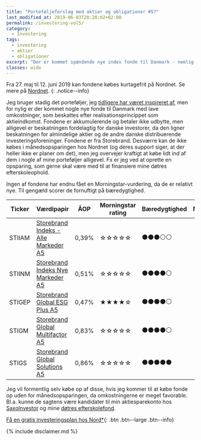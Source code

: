 ```yaml
---
title: "Porteføljeforslag med aktier og obligationer #5?"
last_modified_at: 2019-06-03T20:20:02+02:00
permalink: /investering-vol5/
category:
  - Investering
tags:
  - investering
  - aktier
  - obligationer
excerpt: "Der er kommet spændende nye index fonde til Danmark - nemlig fonde fra Storebrand, som kan handles helt ned til årlige omkostninger på 0,39%."
classes: wide
---
```


Fra 27. maj til 12. juni 2019 kan fondene købes kurtagefrit på Nordnet. Se mere på [Nordnet](https://www.nordnet.dk/kampagner/partner/storebrand.html).
{: .notice--info}


Jeg bruger stadig det porteføljer, jeg [tidligere har været inspireret af](/investering-vol5/), men for nylig er der kommet nogle nye fonde til Danmark med lave omkostninger, som beskattes efter realisationsprincippet som aktieindkomst. Fondene er akkumulerende og betaler ikke udbytte, men alligevel er beskatningen fordelagtig for danske investorer, da den ligner beskatningen for almindelige aktier og de andre danske distribuerende investeringsforeninger. Fondene er fra Storebrand. Desværre kan de ikke købes i månedsopsparingen hos Nordnet (og deres support siger, at der heller ikke er planer om det), men jeg overvejer kraftigt at købe lidt ind af dem i nogle af mine porteføljer alligevel. Fx er jeg ved at oprette en opsparing, som gerne skal være med til at finansiere mine døtres efterskoleophold.

Ingen af fondene har endnu fået en Morningstar-vurdering, da de er relativt nye. Til gengæld scorer de fornuftigt på bæredygtighed.

| Ticker | Værdipapir                                                                                                      | ÅOP   | Morningstar rating                       | Bæredygtighed                            | Måned |
|--------|-----------------------------------------------------------------------------------------------------------------|-------|------------------------------------------|------------------------------------------|-------|
| STIIAM | [Storebrand Indeks - Alle Markeder A5](http://www.morningstar.dk/dk/funds/snapshot/snapshot.aspx?id=F000013CKK) | 0,39% | &#x2606;&#x2606;&#x2606;&#x2606;&#x2606; | &#x26AB;&#x26AB;&#x26AB;&#x26AA;&#x26AA; |       |
| STIINM | [Storebrand Indeks Nye Markeder A5](http://www.morningstar.dk/dk/funds/snapshot/snapshot.aspx?id=F000013CKL)    | 0,51% | &#x2606;&#x2606;&#x2606;&#x2606;&#x2606; | &#x26AB;&#x26AB;&#x26AB;&#x26AB;&#x26AA; |       |
| STIGEP | [Storebrand Global ESG Plus A5](http://www.morningstar.dk/dk/funds/snapshot/snapshot.aspx?id=F000013CKG)        | 0,47% | &#x2605;&#x2605;&#x2605;&#x2605;&#x2606; | &#x26AB;&#x26AB;&#x26AB;&#x26AB;&#x26AA; |       |
| STIGM  | [Storebrand Global Multifactor A5](http://www.morningstar.dk/dk/funds/snapshot/snapshot.aspx?id=F000013CKH)     | 0,83% | &#x2606;&#x2606;&#x2606;&#x2606;&#x2606; | &#x26AB;&#x26AB;&#x26AB;&#x26AB;&#x26AA; |       |
| STIGS  | [Storebrand Global Solutions A5](http://www.morningstar.dk/dk/funds/snapshot/snapshot.aspx?id=F000013CKJ)       | 0,86% | &#x2606;&#x2606;&#x2606;&#x2606;&#x2606; | &#x26AB;&#x26AB;&#x26AB;&#x26AB;&#x26AB; |       |

Jeg vil formentlig selv købe op af disse, hvis jeg kommer til at købe fonde op uden for månedsopsparingen, da omkostningerne er meget favorable. Bl.a. kunne de sagtens være kandidater til min aktiesparekonto hos [SaxoInvestor](/go/saxoinvestor/) og mine [døtres efterskolefond](https://www.shareville.dk/profiles/lsolesen/portfolios/358995).

[Få en gratis investeringsplan hos Nord\*](/go/nord/){: .btn .btn--large .btn--info}

{% include disclaimer.md %}
